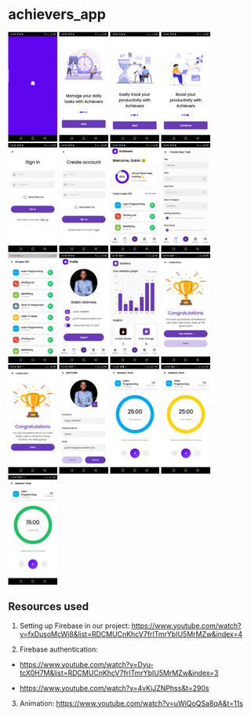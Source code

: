 # achievers_app

<p float="left">
  <img src="./assets/readme/splash_screen.jpeg" width="100" />
  <img src="./assets/readme/onboarding_1.jpeg" width="100" />
  <img src="./assets/readme/onboarding_2.jpeg" width="100" />
  <img src="./assets/readme/onboarding_3.jpeg" width="100" />
  <img src="./assets/readme/sign_in.jpeg" width="100" />
  <img src="./assets/readme/sign_up.jpeg" width="100" />
  <img src="./assets/readme/home_page.jpeg" width="100" />
  <img src="./assets/readme/create_task.jpeg" width="100" />
    <img src="./assets/readme/task_page.jpeg" width="100" />
  <img src="./assets/readme/profile_page.jpeg" width="100" />
  <img src="./assets/readme/statistics.png" width="100" />
  <img src="./assets/readme/completion.png" width="100" />
  <img src="./assets/readme/daily_task.png" width="100" />
  <img src="./assets/readme/edit_profile.png" width="100" />
  <img src="./assets/readme/blue_session.png" width="100" />
  <img src="./assets/readme/yellow_session.png" width="100" />
  <img src="./assets/readme/green_session.png" width="100" />

</p>

## Resources used
1. Setting up Firebase in our project: https://www.youtube.com/watch?v=fxDusoMcWj8&list=RDCMUCnKhcV7frITmrYbIU5MrMZw&index=4

2. Firebase authentication: 

- https://www.youtube.com/watch?v=Dyu-tcX0H7M&list=RDCMUCnKhcV7frITmrYbIU5MrMZw&index=3

- https://www.youtube.com/watch?v=4vKiJZNPhss&t=290s

3. Animation: https://www.youtube.com/watch?v=uWiQoQSa8qA&t=11s
